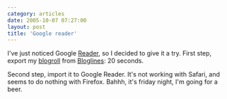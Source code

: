 ```yaml
---
category: articles
date: 2005-10-07 07:27:00
layout: post
title: 'Google reader'
---
```


<p>I've just noticed Google <a href="http://www.google.com/reader">Reader</a>, so I decided to give it a try. First step, export my <a href="http://www.bloglines.com/public/bordalix">blogroll</a> from <a href="http://www.bloglines.com/">Bloglines</a>: 20 seconds.</p>

<p>Second step, import it to Google Reader. It's not working with Safari, and seems to do nothing with Firefox. Bahhh, it's friday night, I'm going for a beer.</p>
